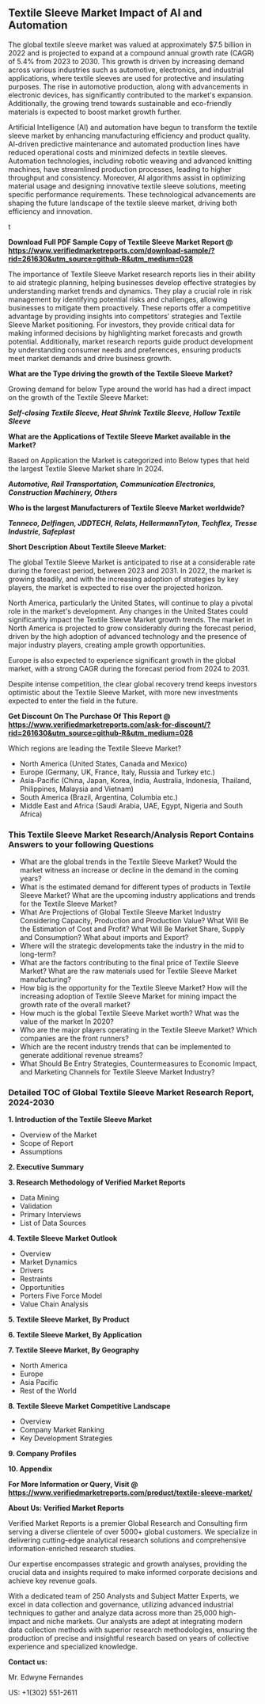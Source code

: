 <h2>Textile Sleeve Market Impact of AI and Automation</h2><p>The global textile sleeve market was valued at approximately $7.5 billion in 2022 and is projected to expand at a compound annual growth rate (CAGR) of 5.4% from 2023 to 2030. This growth is driven by increasing demand across various industries such as automotive, electronics, and industrial applications, where textile sleeves are used for protective and insulating purposes. The rise in automotive production, along with advancements in electronic devices, has significantly contributed to the market's expansion. Additionally, the growing trend towards sustainable and eco-friendly materials is expected to boost market growth further.</p><p>Artificial Intelligence (AI) and automation have begun to transform the textile sleeve market by enhancing manufacturing efficiency and product quality. AI-driven predictive maintenance and automated production lines have reduced operational costs and minimized defects in textile sleeves. Automation technologies, including robotic weaving and advanced knitting machines, have streamlined production processes, leading to higher throughput and consistency. Moreover, AI algorithms assist in optimizing material usage and designing innovative textile sleeve solutions, meeting specific performance requirements. These technological advancements are shaping the future landscape of the textile sleeve market, driving both efficiency and innovation.</p>t</p><p id="" class=""><strong>Download Full PDF Sample Copy of Textile Sleeve Market Report @ <a href="https://www.verifiedmarketreports.com/download-sample/?rid=261630&utm_source=github-R&utm_medium=028" target="_blank">https://www.verifiedmarketreports.com/download-sample/?rid=261630&utm_source=github-R&utm_medium=028</a></strong></p><p>The importance of&nbsp;Textile Sleeve Market research reports lies in their ability to aid strategic planning, helping businesses develop effective strategies by understanding market trends and dynamics. They play a crucial role in risk management by identifying potential risks and challenges, allowing businesses to mitigate them proactively. These reports offer a competitive advantage by providing insights into competitors' strategies and Textile Sleeve Market positioning. For investors, they provide critical data for making informed decisions by highlighting market forecasts and growth potential. Additionally, market research reports guide product development by understanding consumer needs and preferences, ensuring products meet market demands and drive business growth.</p><p><strong>What are the&nbsp;Type driving the growth of the Textile Sleeve Market?</strong></p><p id="" class="">Growing demand for below Type around the world has had a direct impact on the growth of the Textile Sleeve Market:</p><em><strong>Self-closing Textile Sleeve, Heat Shrink Textile Sleeve, Hollow Textile Sleeve</strong></em></p><strong>What are the&nbsp;Applications&nbsp;of Textile Sleeve Market available in the Market?</strong></p><p id="" class="">Based on Application the Market is categorized into Below types that held the largest Textile Sleeve Market share In 2024.</p><em><strong>Automotive, Rail Transportation, Communication Electronics, Construction Machinery, Others</strong></em></p><strong>Who is the largest Manufacturers of Textile Sleeve Market worldwide?</strong></p><p><em><strong>Tenneco, Delfingen, JDDTECH, Relats, HellermannTyton, Techflex, Tresse Industrie, Safeplast</strong></em></p><p id="" class=""><strong>Short Description About Textile Sleeve Market:</strong></p><p>The global Textile Sleeve Market is anticipated to rise at a considerable rate during the forecast period, between 2023 and 2031. In 2022, the market is growing steadily, and with the increasing adoption of strategies by key players, the market is expected to rise over the projected horizon.</p><p>North America, particularly the United States, will continue to play a pivotal role in the market's development. Any changes in the United States could significantly impact the Textile Sleeve Market growth trends. The market in North America is projected to grow considerably during the forecast period, driven by the high adoption of advanced technology and the presence of major industry players, creating ample growth opportunities.</p><p>Europe is also expected to experience significant growth in the global market, with a strong CAGR during the forecast period from 2024 to 2031.</p><p>Despite intense competition, the clear global recovery trend keeps investors optimistic about the Textile Sleeve Market, with more new investments expected to enter the field in the future.</p><p id="" class=""><strong>Get Discount On The Purchase Of This Report @ <a href="https://www.verifiedmarketreports.com/ask-for-discount/?rid=261630&utm_source=github-R&utm_medium=028" target="_blank">https://www.verifiedmarketreports.com/ask-for-discount/?rid=261630&utm_source=github-R&utm_medium=028</a></strong></p>Which regions are leading the Textile Sleeve Market?</p><ul><li>North America (United States, Canada and Mexico)</li><li>Europe (Germany, UK, France, Italy, Russia and Turkey etc.)</li><li>Asia-Pacific (China, Japan, Korea, India, Australia, Indonesia, Thailand, Philippines, Malaysia and Vietnam)</li><li>South America (Brazil, Argentina, Columbia etc.)</li><li>Middle East and Africa (Saudi Arabia, UAE, Egypt, Nigeria and South Africa)</li></ul><h3 id="" class="">This Textile Sleeve Market Research/Analysis Report Contains Answers to your following Questions</h3><ul><li>What are the global trends in the Textile Sleeve Market? Would the market witness an increase or decline in the demand in the coming years?</li><li>What is the estimated demand for different types of products in Textile Sleeve Market? What are the upcoming industry applications and trends for the Textile Sleeve Market?</li><li>What Are Projections of Global Textile Sleeve Market Industry Considering Capacity, Production and Production Value? What Will Be the Estimation of Cost and Profit? What Will Be Market Share, Supply and Consumption? What about imports and Export?</li><li>Where will the strategic developments take the industry in the mid to long-term?</li><li>What are the factors contributing to the final price of Textile Sleeve Market? What are the raw materials used for Textile Sleeve Market manufacturing?</li><li>How big is the opportunity for the Textile Sleeve Market? How will the increasing adoption of Textile Sleeve Market for mining impact the growth rate of the overall market?</li><li>How much is the global Textile Sleeve Market worth? What was the value of the market In 2020?</li><li>Who are the major players operating in the Textile Sleeve Market? Which companies are the front runners?</li><li>Which are the recent industry trends that can be implemented to generate additional revenue streams?</li><li>What Should Be Entry Strategies, Countermeasures to Economic Impact, and Marketing Channels for Textile Sleeve Market Industry?</li></ul><h3 id="" class="">Detailed TOC of Global Textile Sleeve Market Research Report, 2024-2030</h3><p id="" class=""><strong>1. Introduction of the Textile Sleeve Market</strong></p><ul><li>Overview of the Market</li><li>Scope of Report</li><li>Assumptions</li></ul><p id="" class=""><strong>2. Executive Summary</strong></p><p id="" class=""><strong>3. Research Methodology of Verified Market Reports</strong></p><ul><li>Data Mining</li><li>Validation</li><li>Primary Interviews</li><li>List of Data Sources</li></ul><p id="" class=""><strong>4. Textile Sleeve Market Outlook</strong></p><ul><li>Overview</li><li>Market Dynamics</li><li>Drivers</li><li>Restraints</li><li>Opportunities</li><li>Porters Five Force Model</li><li>Value Chain Analysis</li></ul><p id="" class=""><strong>5. Textile Sleeve Market, By Product</strong></p><p id="" class=""><strong>6. Textile Sleeve Market, By Application</strong></p><p id="" class=""><strong>7. Textile Sleeve Market, By Geography</strong></p><ul><li>North America</li><li>Europe</li><li>Asia Pacific</li><li>Rest of the World</li></ul><p id="" class=""><strong>8. Textile Sleeve Market Competitive Landscape</strong></p><ul><li>Overview</li><li>Company Market Ranking</li><li>Key Development Strategies</li></ul><p id="" class=""><strong>9. Company Profiles</strong></p><p id="" class=""><strong>10. Appendix</strong></p><p id="" class=""><strong>For More Information or Query, Visit @ <a href="https://www.verifiedmarketreports.com/product/textile-sleeve-market/" target="_blank">https://www.verifiedmarketreports.com/product/textile-sleeve-market/</a></strong></p><p id="" class=""><strong>About Us: Verified Market Reports</strong></p><p id="" class="">Verified Market Reports is a premier Global Research and Consulting firm serving a diverse clientele of over 5000+ global customers. We specialize in delivering cutting-edge analytical research solutions and comprehensive information-enriched research studies.</p><p id="" class="">Our expertise encompasses strategic and growth analyses, providing the crucial data and insights required to make informed corporate decisions and achieve key revenue goals.</p><p id="" class="">With a dedicated team of 250 Analysts and Subject Matter Experts, we excel in data collection and governance, utilizing advanced industrial techniques to gather and analyze data across more than 25,000 high-impact and niche markets. Our analysts are adept at integrating modern data collection methods with superior research methodologies, ensuring the production of precise and insightful research based on years of collective experience and specialized knowledge.</p><p id="" class=""><strong>Contact us:</strong></p><p id="" class="">Mr. Edwyne Fernandes</p><p id="" class="">US: +1(302) 551-2611</p>